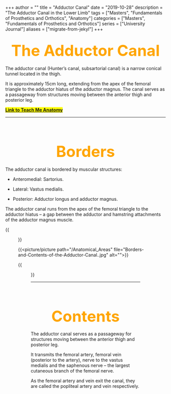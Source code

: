 +++
author = ""
title = "Adductor Canal"
date = "2019-10-28"
description = "The Adductor Canal in the Lower Limb"
tags = ["Masters", "Fundamentals of Prosthetics and Orthotics", "Anatomy"]
categories = ["Masters", "Fundamentals of Prosthetics and Orthotics"]
series = ["University Journal"]
aliases = ["migrate-from-jekyl"]
+++

<font size="+7" color="orange"><center> The Adductor Canal </center></font>  
---

The adductor canal (Hunter’s canal, subsartorial canal) is a narrow conical tunnel located in the thigh.

It is approximately 15cm long, extending from the apex of the femoral triangle to the adductor hiatus of the adductor magnus. The canal serves as a passageway from structures moving between the anterior thigh and posterior leg.

**<mark>[Link to Teach Me Anatomy](https://teachmeanatomy.info/lower-limb/areas/adductor-canal/)<mark>**

---

<br><br>

<font size="+7" color="orange"><center> Borders </center></font>  
---

The adductor canal is bordered by muscular structures:

- Anteromedial: Sartorius.

- Lateral: Vastus medialis.

- Posterior: Adductor longus and adductor magnus.

The adductor canal runs from the apex of the femoral triangle to the adductor hiatus – a gap between the adductor and hamstring attachments of the adductor magnus muscle.

{{<figure src="/Anatomical_Areas/Borders-and-Contents-of-the-Adductor-Canal..jpg" position="center" style="border-radius: 8px;">}}

{{<picture/picture
    path="/Anatomical_Areas" file="Borders-and-Contents-of-the-Adductor-Canal..jpg"
    alt="">}}

{{<figure src="/Anatomical_Areas/Borders-and-Contents-of-the-Adductor-Canal..jpg" class="post-cover" align="centre">}}

---

<br><br>

<font size="+7" color="orange"><center> Contents </center></font>  
---

The adductor canal serves as a passageway for structures moving between the anterior thigh and posterior leg.

It transmits the femoral artery, femoral vein (posterior to the artery), nerve to the vastus medialis and the saphenous nerve – the largest cutaneous branch of the femoral nerve.

As the femoral artery and vein exit the canal, they are called the popliteal artery and vein respectively.

